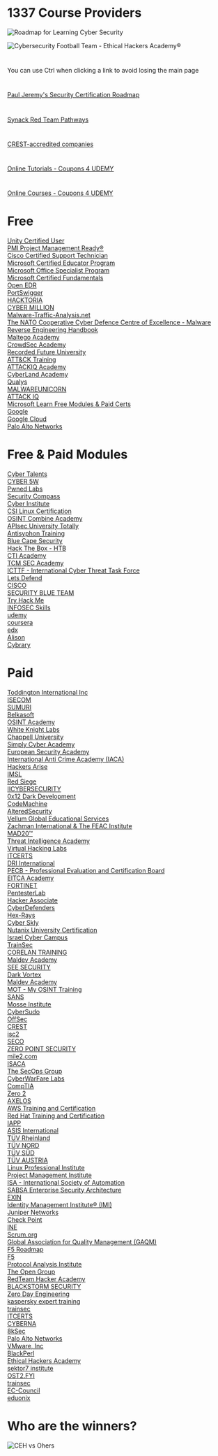 # 1337 Course Providers

![Roadmap for Learning Cyber Security](https://media.licdn.com/dms/image/v2/D5622AQErk7R-ren6XA/feedshare-shrink_800/B56ZPc7Vs2H0Ao-/0/1734578377094?e=1743033600&v=beta&t=l17uvbss9N0osBYdKpgLs2KiQyrfkvrvDwHfb9K_VYc)

![Cybersecurity Football Team - Ethical Hackers Academy®](https://media.licdn.com/dms/image/v2/D4E22AQF_8C2VrGiHsQ/feedshare-shrink_800/B4EZPWKGgpHAAk-/0/1734464793667?e=1743033600&v=beta&t=HEf1YqBMfK2FOhSsgj_EvUjRXkawU6SrAxgfl_Mdqcg)

#

You can use Ctrl when clicking a link to avoid losing the main page

#
[Paul Jeremy's Security Certification Roadmap](https://pauljerimy.com/security-certification-roadmap)
#
[Synack Red Team Pathways](https://www.synack.com/red-team/pathways)
#
[CREST-accredited companies](https://www.crest-approved.org/members)
#
[Online Tutorials - Coupons 4 UDEMY](https://onlinetutorials.org)
#
[Online Courses - Coupons 4 UDEMY](https://onlinecourses.ooo)

# Free

[Unity Certified User](https://certiport.pearsonvue.com/Certifications/Unity/Certified-User/Overview)<br/>
[PMI Project Management Ready®](https://certiport.pearsonvue.com/Certifications/pmi/Certifications/Overview)<br/>
[Cisco Certified Support Technician](https://certiport.pearsonvue.com/Certifications/Cisco/Certified-Support-Technician/Overview)<br/>
[Microsoft Certified Educator Program](https://certiport.pearsonvue.com/Certifications/Microsoft/MCE/Overview)<br/>
[Microsoft Office Specialist Program](https://certiport.pearsonvue.com/Certifications/Microsoft/MOS/Overview)<br/>
[Microsoft Certified Fundamentals](https://certiport.pearsonvue.com/Certifications/Microsoft/MCF/Overview)<br/>
[Open EDR](https://www.openedr.com/openedr-certification.php)<br/>
[PortSwigger](https://portswigger.net/web-security/all-materials)<br/>
[HACKTORIA](https://hacktoria.com)<br/>
[CYBER MILLION](https://cybermillion.immersivelabs.online/register)<br/>
[Malware-Traffic-Analysis.net](https://malware-traffic-analysis.net)<br/>
[The NATO Cooperative Cyber Defence Centre of Excellence - Malware Reverse Engineering Handbook](https://ccdcoe.org/uploads/2020/07/Malware_Reverse_Engineering_Handbook.pdf)<br/>
[Maltego Academy](https://academy.maltego.com)<br/>
[CrowdSec Academy](https://academy.crowdsec.net)<br/>
[Recorded Future University](https://university.recordedfuture.com)<br/>
[ATT&CK Training](https://attack.mitre.org/resources/learn-more-about-attack/training)<br/>
[ATTACKIQ Academy](https://www.academy.attackiq.com)<br/>
[CyberLand Academy](https://cyberlandsec.com)<br/>
[Qualys](https://qualys.com/training)<br/>
[MALWAREUNICORN](https://malwareunicorn.org/#/workshops)<br/>
[ATTACK IQ](https://academy.attackiq.com)<br/>
[Microsoft Learn Free Modules & Paid Certs](https://learn.microsoft.com)<br/>
[Google](https://grow.google)<br/>
[Google Cloud](https://cloud.google.com/learn)<br/>
[Palo Alto Networks](https://paloaltonetworks.com/cyberpedia/free-cybersecurity-education-courses)<br/>

#

# Free & Paid Modules

[Cyber Talents](https://cybertalents.com)<br/>
[CYBER 5W](https://academy.cyber5w.com/collections/courses)<br/>
[Pwned Labs](https://pwnedlabs.io)<br/>
[Security Compass](https://www.securitycompass.com/application-security-training)<br/>
[Cyber Institute](https://courses.thecyberinst.org)<br/>
[CSI Linux Certification](https://echothislabs.com/course/index.php)<br/>
[OSINT Combine Academy](https://academy.osintcombine.com)<br/>
[APIsec University Totally](https://apisecuniversity.com)<br/>
[Antisyphon Training](https://antisyphontraining.com)<br/>
[Blue Cape Security](https://bluecapesecurity.com)<br/>
[Hack The Box - HTB](https://academy.hackthebox.com)<br/>
[CTI Academy](https://ctiacademy.org)<br/>
[TCM SEC Academy](https://academy.tcm-sec.com)<br/>
[ICTTF - International Cyber Threat Task Force](https://community.icttf.org)<br/>
[Lets Defend](https://app.letsdefend.io)<br/>
[CISCO](https://cisco.com)<br/>
[SECURITY BLUE TEAM](https://securityblue.team)<br/>
[Try Hack Me](https://tryhackme.com)<br/>
[INFOSEC Skills](https://app.infosecinstitute.com)<br/>
[udemy](https://udemy.com)<br/>
[coursera](https://coursera.org)<br/>
[edx](https://edx.org)<br/>
[Alison](https://alison.com)<br/>
[Cybrary](https://cybrary.it)<br/>

#

# Paid

[Toddington International Inc](https://toddington.com)<br/>
[ISECOM](https://isecom.org/certification.html)<br/>
[SUMURI](https://sumuri.com/courses-overview/?srsltid=AfmBOoqBUCdXvKTyeczezu8Re9Edb64SgFYsbMAAZm8dpmLp6PCSRF7x)<br/>
[Belkasoft](https://belkasoft.com/digital-forensics-training)<br/>
[OSINT Academy](https://osintacademy.com)<br/>
[White Knight Labs](https://training.whiteknightlabs.com)<br/>
[Chappell University](https://www.chappell-university.com/all-access-pass)<br/>
[Simply Cyber Academy](https://academy.simplycyber.io)<br/>
[European Security Academy](https://euseca.com/course/osint)<br/>
[International Anti Crime Academy (IACA)](https://anti-crime-academy.com/en/)<br/>
[Hackers Arise](https://hackers-arise.com)<br/>
[IMSL](https://intelmsl.com)<br/>
[Red Siege](https://redsiege.com)<br/>
[IICYBERSECURITY](https://iicybersecurity.com/index-eng.html)<br/>
[0x12 Dark Development](https://0x12darkdev.net)<br/>
[CodeMachine](https://codemachine.com)<br/>
[AlteredSecurity](https://alteredsecurity.com)<br/>
[Vellum Global Educational Services](https://vellum.org.gr/en)<br/>
[Zachman International & The FEAC Institute](https://zachman-feac.com)<br/>
[MAD20™](https://mad20.io)<br/>
[Threat Intelligence Academy](https://threatintel.academy)<br/>
[Virtual Hacking Labs](https://virtualhackinglabs.com)<br/>
[ITCERTS](https://itcerts.ca)<br/>
[DRI International](https://drii.org)<br/>
[PECB - Professional Evaluation and Certification Board](https://pecb.com)<br/>
[EITCA Academy](https://eitca.org/certifications)<br/>
[FORTINET](https://training.fortinet.com)<br/>
[PentesterLab](https://pentesterlab.com)<br/>
[Hacker Associate](https://hackerassociate.com)<br/>
[CyberDefenders](https://cyberdefenders.org)<br/>
[Hex-Rays](https://hex-rays.com/training)<br/>
[Cyber Skly](https://cyber-sky.org/en)<br/>
[Nutanix University Certification](https://nutanix.com/support-services/training-certification/certifications)<br/>
[Israel Cyber Campus](https://israelcybercampus.com)<br/>
[TrainSec](https://trainsec.net)<br/>
[CORELAN TRAINING](https://corelan-training.com)<br/>
[Maldev Academy](https://maldevacademy.com)<br/>
[SEE SECURITY](https://en.see-security.com)<br/>
[Dark Vortex](https://0xdarkvortex.dev)<br/>
[Maldev Academy](https://maldevacademy.com)<br/>
[MOT - My OSINT Training](https://myosint.training)<br/>
[SANS](https://sans.org)<br/>
[Mosse Institute](https://mosse-institute.com)<br/>
[CyberSudo](https://academy.cybersudo.org)<br/>
[OffSec](https://offsec.com)<br/>
[CREST](https://crest-approved.org)<br/>
[isc2](https://isc2.org)<br/>
[SECO](https://seco-institute.org)<br/>
[ZERO POINT SECURITY](https://training.zeropointsecurity.co.uk)<br/>
[mile2.com](https://mile2.com)<br/>
[ISACA](https://isaca.org)<br/>
[The SecOps Group](https://secops.group)<br/>
[CyberWarFare Labs](https://cyberwarfare.live)<br/>
[CompTIA](https://comptia.org)<br/>
[Zero 2](https://courses.zero2auto.com)<br/>
[AXELOS](https://axelos.com)<br/>
[AWS Training and Certification](https://aws.amazon.com/training)<br/>
[Red Hat Training and Certification](https://redhat.com/en/services/training-and-certification)<br/>
[IAPP](https://iapp.org/certify)<br/>
[ASIS International ](https://asisonline.org)<br/>
[TÜV Rheinland ](https://certipedia.com)<br/>
[TÜV NORD](https://tuev-nord.de/en/company)<br/>
[TÜV SÜD](https://tuvsud.com/en)<br/>
[TÜV AUSTRIA](https://en.tuv.at)<br/>
[Linux Professional Institute](https://lpi.org)<br/>
[Project Management Institute](https://pmi.org)<br/>
[ISA - International Society of Automation](https://isa.org/certification)<br/>
[SABSA Enterprise Security Architecture](https://sabsa.org/certification)<br/>
[EXIN](https://exin.com)<br/>
[Identity Management Institute® (IMI)](https://identitymanagementinstitute.org/certification)<br/>
[Juniper Networks](https://learningportal.juniper.net/juniper/default.aspx)<br/>
[Check Point](https://training-certifications.checkpoint.com/#)<br/>
[INE](https://ine.com)<br/>
[Scrum.org](https://scrum.org/professional-scrum-certifications)<br/>
[Global Association for Quality Management (GAQM)](https://gaqm.org)<br/>
[F5 Roadmap](https://view.ceros.com/f5/certification-roadmap/p/1)<br/>
[F5](https://my.f5.com/manage/s/article/K29900360#401)<br/>
[Protocol Analysis Institute](https://wcnacertification.com)<br/>
[The Open Group](https://opengroup.org)<br/>
[RedTeam Hacker Academy](https://redteamacademy.com)<br/>
[BLACKSTORM SECURITY](https://blackstormsecurity.com/certification)<br/>
[Zero Day Engineering](https://zerodayengineering.com/training/index.html)<br/>
[kaspersky expert training](https://xtraining.kaspersky.com)<br/>
[trainsec](https://trainsec.net)<br/>
[ITCERTS](https://itcerts.ca)<br/>
[CYBERNA](https://cybernabeta.net)<br/>
[8kSec](https://8ksec.io/certifications)<br/>
[Palo Alto Networks](https://paloaltonetworks.com/services/education/certification)<br/>
[VMware, Inc](https://itacademy.vmware.com)<br/>
[BlackPerl](https://academy.blackperldfir.com/)<br/>
[Ethical Hackers Academy](https://ethicalhacksacademy.com)<br/>
[sektor7 institute](https://institute.sektor7.net)<br/>
[OST2.FYI](https://ost2.fyi/Home.html)<br/>
[trainsec](https://trainsec.net)<br/>
[EC-Council](https://eccouncil.org)<br/>
[eduonix](https://eduonix.com)<br/>

#

# Who are the winners?

![CEH vs Ohers](https://res.cloudinary.com/fluid-attacks/image/upload/v1683313130/blog/certified-ethical-hacker-ceh/ceh_comparison.webp)
